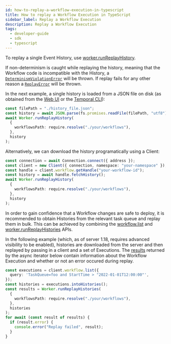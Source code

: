 ```yaml
---
id: how-to-replay-a-workflow-execution-in-typescript
title: How to replay a Workflow Execution in TypeScript
sidebar_label: Replay a Workflow Execution
description: Replay a Workflow Execution
tags:
  - developer-guide
  - sdk
  - typescript
---
```


To replay a single Event History, use [worker.runReplayHistory](https://typescript.temporal.io/api/classes/worker.Worker#runreplayhistory).

If non-determinism is caught while replaying the history, meaning that the Workflow code is incompatible with the
History, a [`DeterminismViolationError`](https://typescript.temporal.io/api/classes/workflow.DeterminismViolationError)
will be thrown.
If replay fails for any other reason a [`ReplayError`](https://typescript.temporal.io/api/classes/worker.ReplayError)
will be thrown.

In the next example, a single history is loaded from a JSON file on disk (as obtained from the [Web
UI](https://docs.temporal.io/web-ui) or the [Temporal CLI](https://docs.temporal.io/cli/workflow#show)):

```ts
const filePath = "./history_file.json";
const history = await JSON.parse(fs.promises.readFile(filePath, "utf8"));
await Worker.runReplayHistory(
  {
    workflowsPath: require.resolve("./your/workflows"),
  },
  history
);
```

Alternatively, we can download the history programatically using a Client:

```ts
const connection = await Connection.connect({ address });
const client = new Client({ connection, namespace: "your-namespace" });
const handle = client.workflow.getHandle("your-workflow-id");
const history = await handle.fetchHistory();
await Worker.runReplayHistory(
  {
    workflowsPath: require.resolve("./your/workflows"),
  },
  history
);
```

In order to gain confidence that a Workflow changes are safe to deploy, it is recommended to obtain Histories from the
relevant task queue and replay them in bulk.
This can be achieved by combining the
[workflow.list](https://typescript.temporal.io/api/classes/client.WorkflowClient#list) and
[worker.runReplayHistories](https://typescript.temporal.io/api/classes/worker.Worker#runreplayhistories) APIs.

In the following example (which, as of server 1.18, requires advanced visibility to be enabled),
histories are downloaded from the server and then replayed by passing in a client and a set of
Executions.
The [results](https://typescript.temporal.io/api/interfaces/worker.ReplayResult) returned by the async iterator below
contain information about the Workflow Execution and whether or not an error occured during replay.

```ts
const executions = client.workflow.list({
  query: 'TaskQueue=foo and StartTime > "2022-01-01T12:00:00"',
});
const histories = executions.intoHistories();
const results = Worker.runReplayHistories(
  {
    workflowsPath: require.resolve("./your/workflows"),
  },
  histories
);
for await (const result of results) {
  if (result.error) {
    console.error("Replay failed", result);
  }
}
```
